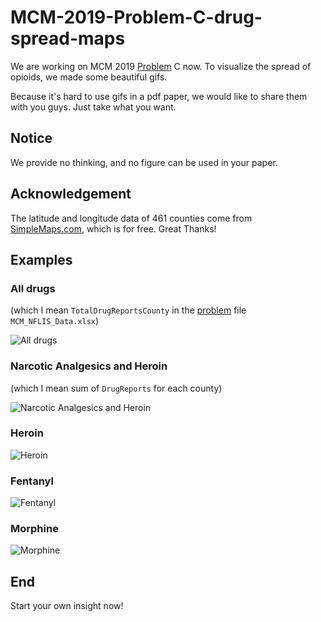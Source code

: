 # MCM-2019-Problem-C-drug-spread-maps
We are working on MCM 2019 [Problem](https://www.comap.com/undergraduate/contests/mcm/contests/2019/problems/) C now. To visualize the spread of opioids, we made some beautiful gifs.

Because it's hard to use gifs in a pdf paper, we would like to share them with you guys. Just take what you want.

## Notice
We provide no thinking, and no figure can be used in your paper.

## Acknowledgement
The latitude and longitude data of 461 counties come from [SimpleMaps.com](https://simplemaps.com/data/us-cities), which is for free. Great Thanks!

## Examples
### All drugs 
(which I mean `TotalDrugReportsCounty` in the [problem](https://www.comap.com/undergraduate/contests/mcm/contests/2019/problems/) file `MCM_NFLIS_Data.xlsx`)

![All drugs](https://github.com/LoveThinkinghard/MCM-2019-Problem-C-drug-spread-maps/blob/master/spread%20maps/All%20Drugs%20map.gif)

### Narcotic Analgesics and Heroin 
(which I mean sum of `DrugReports` for each county)

![Narcotic Analgesics and Heroin](https://github.com/LoveThinkinghard/MCM-2019-Problem-C-drug-spread-maps/blob/master/spread%20maps/Narcotic%20Analgesics%20and%20Heroin%20map.gif)

### Heroin

![Heroin](https://github.com/LoveThinkinghard/MCM-2019-Problem-C-drug-spread-maps/blob/master/spread%20maps/Heroin%20map.gif)

### Fentanyl

![Fentanyl](https://github.com/LoveThinkinghard/MCM-2019-Problem-C-drug-spread-maps/blob/master/spread%20maps/Fentanyl%20map.gif)

### Morphine

![Morphine](https://github.com/LoveThinkinghard/MCM-2019-Problem-C-drug-spread-maps/blob/master/spread%20maps/Morphine%20map.gif)

## End
Start your own insight now!
